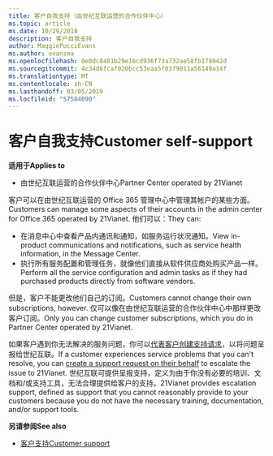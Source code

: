 ```yaml
---
title: 客户自我支持（由世纪互联运营的合作伙伴中心）
ms.topic: article
ms.date: 10/29/2018
description: 客户自我支持
author: MaggiePucciEvans
ms.author: evansma
ms.openlocfilehash: 0e0dc8401b29e16cd936f73a732ae58fb179942d
ms.sourcegitcommit: 4c34d6fcaf020bcc53eaa5f0379011a56149a14f
ms.translationtype: MT
ms.contentlocale: zh-CN
ms.lasthandoff: 03/05/2019
ms.locfileid: "57584090"
---
```

# <a name="customer-self-support"></a><span data-ttu-id="5ee77-103">客户自我支持</span><span class="sxs-lookup"><span data-stu-id="5ee77-103">Customer self-support</span></span>

<span data-ttu-id="5ee77-104">**适用于**</span><span class="sxs-lookup"><span data-stu-id="5ee77-104">**Applies to**</span></span>

-   <span data-ttu-id="5ee77-105">由世纪互联运营的合作伙伴中心</span><span class="sxs-lookup"><span data-stu-id="5ee77-105">Partner Center operated by 21Vianet</span></span>

<span data-ttu-id="5ee77-106">客户可以在由世纪互联运营的 Office 365 管理中心中管理其帐户的某些方面。</span><span class="sxs-lookup"><span data-stu-id="5ee77-106">Customers can manage some aspects of their accounts in the admin center for Office 365 operated by 21Vianet.</span></span> <span data-ttu-id="5ee77-107">他们可以：</span><span class="sxs-lookup"><span data-stu-id="5ee77-107">They can:</span></span>

-   <span data-ttu-id="5ee77-108">在消息中心中查看产品内通讯和通知，如服务运行状况通知。</span><span class="sxs-lookup"><span data-stu-id="5ee77-108">View in-product communications and notifications, such as service health information, in the Message Center.</span></span>
-   <span data-ttu-id="5ee77-109">执行所有服务配置和管理任务，就像他们直接从软件供应商处购买产品一样。</span><span class="sxs-lookup"><span data-stu-id="5ee77-109">Perform all the service configuration and admin tasks as if they had purchased products directly from software vendors.</span></span> 

<span data-ttu-id="5ee77-110">但是，客户不能更改他们自己的订阅。</span><span class="sxs-lookup"><span data-stu-id="5ee77-110">Customers cannot change their own subscriptions, however.</span></span> <span data-ttu-id="5ee77-111">仅可以像在由世纪互联运营的合作伙伴中心中那样更改客户订阅。</span><span class="sxs-lookup"><span data-stu-id="5ee77-111">Only you can change customer subscriptions, which you do in Partner Center operated by 21Vianet.</span></span>

<span data-ttu-id="5ee77-112">如果客户遇到你无法解决的服务问题，你可以[代表客户创建支持请求](report-problems-on-behalf-of-a-customer.md)，以将问题呈报给世纪互联。</span><span class="sxs-lookup"><span data-stu-id="5ee77-112">If a customer experiences service problems that you can't resolve, you can [create a support request on their behalf](report-problems-on-behalf-of-a-customer.md) to escalate the issue to 21Vianet.</span></span> <span data-ttu-id="5ee77-113">世纪互联可提供呈报支持，定义为由于你没有必要的培训、文档和/或支持工具，无法合理提供给客户的支持。</span><span class="sxs-lookup"><span data-stu-id="5ee77-113">21Vianet provides escalation support, defined as support that you cannot reasonably provide to your customers because you do not have the necessary training, documentation, and/or support tools.</span></span>

<span data-ttu-id="5ee77-114">**另请参阅**</span><span class="sxs-lookup"><span data-stu-id="5ee77-114">**See also**</span></span>

-   [<span data-ttu-id="5ee77-115">客户支持</span><span class="sxs-lookup"><span data-stu-id="5ee77-115">Customer support</span></span>](customer-support.md)





 

 




